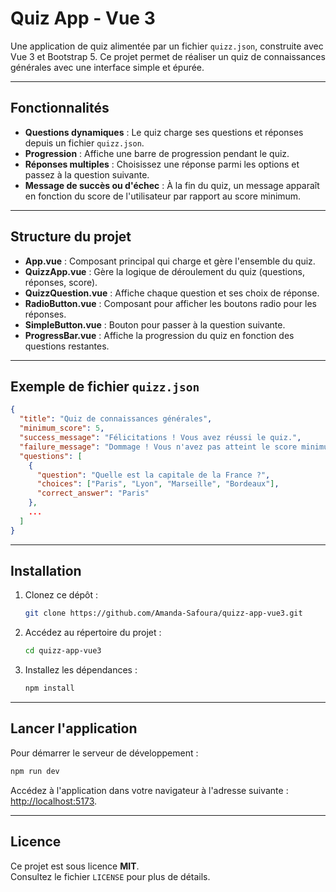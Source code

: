 # Quiz App - Vue 3

Une application de quiz alimentée par un fichier `quizz.json`, construite avec Vue 3 et Bootstrap 5. Ce projet permet de réaliser un quiz de connaissances générales avec une interface simple et épurée.

---

## Fonctionnalités

- **Questions dynamiques** : Le quiz charge ses questions et réponses depuis un fichier `quizz.json`.
- **Progression** : Affiche une barre de progression pendant le quiz.
- **Réponses multiples** : Choisissez une réponse parmi les options et passez à la question suivante.
- **Message de succès ou d'échec** : À la fin du quiz, un message apparaît en fonction du score de l'utilisateur par rapport au score minimum.

---

## Structure du projet

- **App.vue** : Composant principal qui charge et gère l'ensemble du quiz.
- **QuizzApp.vue** : Gère la logique de déroulement du quiz (questions, réponses, score).
- **QuizzQuestion.vue** : Affiche chaque question et ses choix de réponse.
- **RadioButton.vue** : Composant pour afficher les boutons radio pour les réponses.
- **SimpleButton.vue** : Bouton pour passer à la question suivante.
- **ProgressBar.vue** : Affiche la progression du quiz en fonction des questions restantes.

---

## Exemple de fichier `quizz.json`

```json
{
  "title": "Quiz de connaissances générales",
  "minimum_score": 5,
  "success_message": "Félicitations ! Vous avez réussi le quiz.",
  "failure_message": "Dommage ! Vous n'avez pas atteint le score minimum.",
  "questions": [
    {
      "question": "Quelle est la capitale de la France ?",
      "choices": ["Paris", "Lyon", "Marseille", "Bordeaux"],
      "correct_answer": "Paris"
    },
    ...
  ]
}
```

---

## Installation

1. Clonez ce dépôt :

   ```bash
   git clone https://github.com/Amanda-Safoura/quizz-app-vue3.git
   ```

2. Accédez au répertoire du projet :

   ```bash
   cd quizz-app-vue3
   ```

3. Installez les dépendances :
   ```bash
   npm install
   ```

---

## Lancer l'application

Pour démarrer le serveur de développement :

```bash
npm run dev
```

Accédez à l'application dans votre navigateur à l'adresse suivante : [http://localhost:5173](http://localhost:5173).

---

## Licence

Ce projet est sous licence **MIT**.  
Consultez le fichier `LICENSE` pour plus de détails.
